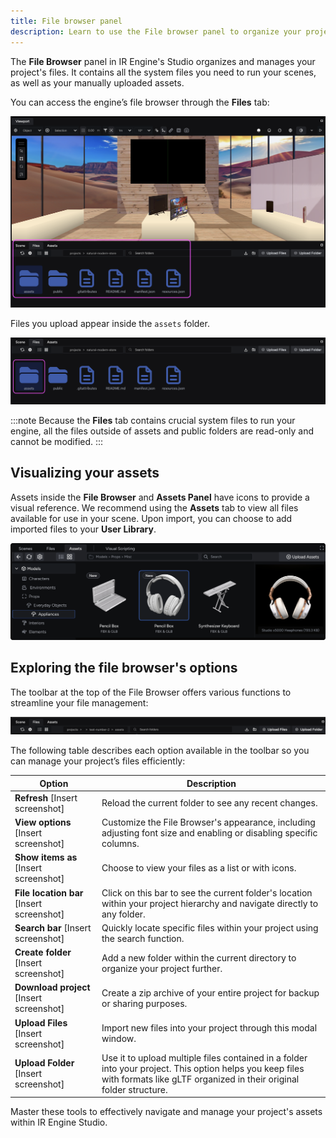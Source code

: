 ```yaml
---
title: File browser panel
description: Learn to use the File browser panel to organize your project files.
---
```


The **File Browser** panel in IR Engine's Studio organizes and manages your project's files. It contains all the system files you need to run your scenes, as well as your manually uploaded assets.

You can access the engine’s file browser through the **Files** tab:

![Location of the File browser panel](../../../../../assets/images/get-started/ir-engine-studio/studio-interface/file-browser-panel/file-browser-panel-location.png)

Files you upload appear inside the `assets` folder.

![View of the assets folder](../../../../../assets/images/get-started/ir-engine-studio/studio-interface/file-browser-panel/assets-folder-view.png)

:::note
Because the **Files** tab contains crucial system files to run your engine, all the files outside of assets  and public folders are read-only and cannot be modified.
:::

## Visualizing your assets

Assets inside the **File Browser** and **Assets Panel** have icons to provide a visual reference. We recommend using the **Assets** tab to view all files available for use in your scene. Upon import, you can choose to add imported files to your **User Library**.

![Files within a project and their thumbnail preview](../../../../../assets/images/get-started/ir-engine-studio/studio-interface/file-browser-panel/project-files-thumbnails.png)

## Exploring the file browser's options

The toolbar at the top of the File Browser offers various functions to streamline your file management:

![Toolbar in the File tab](../../../../../assets/images/get-started/ir-engine-studio/studio-interface/file-browser-panel/file-tab-toolbar.png)

The following table describes each option available in the toolbar so you can manage your project’s files efficiently:

| Option | Description |
| --- | --- |
| **Refresh** [Insert screenshot] | Reload the current folder to see any recent changes. |
| **View options** [Insert screenshot] | Customize the File Browser's appearance, including adjusting font size and enabling or disabling specific columns. |
| **Show items as** [Insert screenshot] | Choose to view your files as a list or with icons. |
| **File location bar** [Insert screenshot] | Click on this bar to see the current folder's location within your project hierarchy and navigate directly to any folder. |
| **Search bar** [Insert screenshot] | Quickly locate specific files within your project using the search function. |
| **Create folder** [Insert screenshot] | Add a new folder within the current directory to organize your project further. |
| **Download project** [Insert screenshot] | Create a zip archive of your entire project for backup or sharing purposes. |
| **Upload Files** [Insert screenshot] | Import new files into your project through this modal window. |
| **Upload Folder** [Insert screenshot] | Use it to upload multiple files contained in a folder into your project. This option helps you keep files with formats like gLTF organized in their original folder structure. |

Master these tools to effectively navigate and manage your project's assets within IR Engine Studio.
